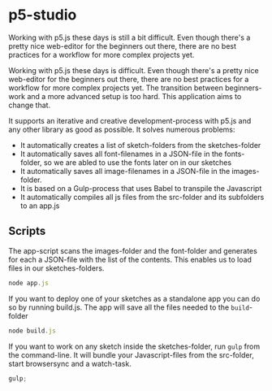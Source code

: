 # p5-studio

Working with p5.js these days is still a bit difficult. Even though there's a pretty nice web-editor for the beginners out there, there are no best practices for a workflow for more complex projects yet.

Working with p5.js these days is difficult. Even though there's a pretty nice web-editor for the beginners out there, there are no best practices for a workflow for more complex projects yet. The transition between beginners-work and a more advanced setup is too hard. This application aims to change that.

It supports an iterative and creative development-process with p5.js and any other library as good as possible. It solves numerous problems:

- It automatically creates a list of sketch-folders from the sketches-folder
- It automatically saves all font-filenames in a JSON-file in the fonts-folder, so we are abled to use the fonts later on in our sketches
- It automatically saves all image-filenames in a JSON-file in the images-folder.
- It is based on a Gulp-process that uses Babel to transpile the Javascript
- It automatically compiles all js files from the src-folder and its subfolders to an app.js

## Scripts

The app-script scans the images-folder and the font-folder and generates for each a JSON-file with the list of the contents. This enables us to load files in our sketches-folders.

```js
node app.js
```

If you want to deploy one of your sketches as a standalone app you can do so by running build.js. The app will save all the files needed to the `build`-folder

```js
node build.js
```

If you want to work on any sketch inside the sketches-folder, run `gulp` from the command-line. It will bundle your Javascript-files from the src-folder, start browsersync and a watch-task.

```js
gulp;
```
